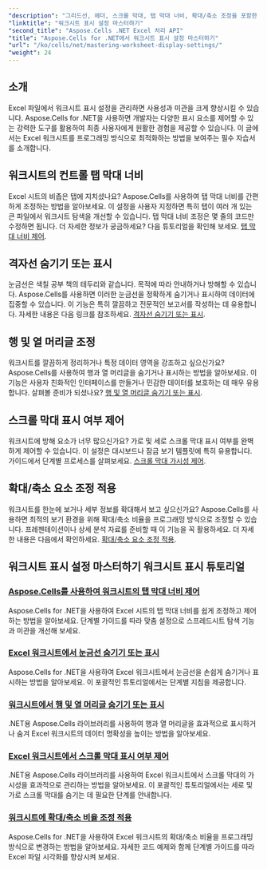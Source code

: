 ```yaml
---
"description": "그리드선, 헤더, 스크롤 막대, 탭 막대 너비, 확대/축소 조정을 포함한 워크시트 표시 설정을 다루는 포괄적인 Aspose.Cells for .NET 자습서를 살펴보세요."
"linktitle": "워크시트 표시 설정 마스터하기"
"second_title": "Aspose.Cells .NET Excel 처리 API"
"title": "Aspose.Cells for .NET에서 워크시트 표시 설정 마스터하기"
"url": "/ko/cells/net/mastering-worksheet-display-settings/"
"weight": 24
---
```


## 소개

Excel 파일에서 워크시트 표시 설정을 관리하면 사용성과 미관을 크게 향상시킬 수 있습니다. Aspose.Cells for .NET을 사용하면 개발자는 다양한 표시 요소를 제어할 수 있는 강력한 도구를 활용하여 최종 사용자에게 원활한 경험을 제공할 수 있습니다. 이 글에서는 Excel 워크시트를 프로그래밍 방식으로 최적화하는 방법을 보여주는 필수 자습서를 소개합니다.  

## 워크시트의 컨트롤 탭 막대 너비  
Excel 시트의 비좁은 탭에 지치셨나요? Aspose.Cells를 사용하여 탭 막대 너비를 간편하게 조정하는 방법을 알아보세요. 이 설정을 사용자 지정하면 특히 탭이 여러 개 있는 큰 파일에서 워크시트 탐색을 개선할 수 있습니다. 탭 막대 너비 조정은 몇 줄의 코드만 수정하면 됩니다. 더 자세한 정보가 궁금하세요? 다음 튜토리얼을 확인해 보세요. [탭 막대 너비 제어](./controlling-tab-bar-width/).  

## 격자선 숨기기 또는 표시  
눈금선은 색칠 공부 책의 테두리와 같습니다. 목적에 따라 안내하거나 방해할 수 있습니다. Aspose.Cells를 사용하면 이러한 눈금선을 정확하게 숨기거나 표시하여 데이터에 집중할 수 있습니다. 이 기능은 특히 깔끔하고 전문적인 보고서를 작성하는 데 유용합니다. 자세한 내용은 다음 링크를 참조하세요. [격자선 숨기기 또는 표시](./hide-display-gridlines/).  

## 행 및 열 머리글 조정  
워크시트를 깔끔하게 정리하거나 특정 데이터 영역을 강조하고 싶으신가요? Aspose.Cells를 사용하여 행과 열 머리글을 숨기거나 표시하는 방법을 알아보세요. 이 기능은 사용자 친화적인 인터페이스를 만들거나 민감한 데이터를 보호하는 데 매우 유용합니다. 살펴볼 준비가 되셨나요? [행 및 열 머리글 숨기기 또는 표시](./hide-display-row-column-headers/).  

## 스크롤 막대 표시 여부 제어  
워크시트에 방해 요소가 너무 많으신가요? 가로 및 세로 스크롤 막대 표시 여부를 완벽하게 제어할 수 있습니다. 이 설정은 대시보드나 잠금 보기 템플릿에 특히 유용합니다. 가이드에서 단계별 프로세스를 살펴보세요. [스크롤 막대 가시성 제어](./controlling-scroll-bar-visibility/).  

## 확대/축소 요소 조정 적용  
워크시트를 한눈에 보거나 세부 정보를 확대해서 보고 싶으신가요? Aspose.Cells를 사용하면 최적의 보기 환경을 위해 확대/축소 비율을 프로그래밍 방식으로 조정할 수 있습니다. 프레젠테이션이나 상세 분석 자료를 준비할 때 이 기능을 꼭 활용하세요. 더 자세한 내용은 다음에서 확인하세요. [확대/축소 요소 조정 적용](./apply-zoom-factor-adjustments/).  

## 워크시트 표시 설정 마스터하기 워크시트 표시 튜토리얼
### [Aspose.Cells를 사용하여 워크시트의 탭 막대 너비 제어](./controlling-tab-bar-width/)
Aspose.Cells for .NET을 사용하여 Excel 시트의 탭 막대 너비를 쉽게 조정하고 제어하는 방법을 알아보세요. 단계별 가이드를 따라 맞춤 설정으로 스프레드시트 탐색 기능과 미관을 개선해 보세요.
### [Excel 워크시트에서 눈금선 숨기기 또는 표시](./hide-display-gridlines/)
Aspose.Cells for .NET을 사용하여 Excel 워크시트에서 눈금선을 손쉽게 숨기거나 표시하는 방법을 알아보세요. 이 포괄적인 튜토리얼에서는 단계별 지침을 제공합니다.
### [워크시트에서 행 및 열 머리글 숨기기 또는 표시](./hide-display-row-column-headers/)
.NET용 Aspose.Cells 라이브러리를 사용하여 행과 열 머리글을 효과적으로 표시하거나 숨겨 Excel 워크시트의 데이터 명확성을 높이는 방법을 알아보세요.
### [Excel 워크시트에서 스크롤 막대 표시 여부 제어](./controlling-scroll-bar-visibility/)
.NET용 Aspose.Cells 라이브러리를 사용하여 Excel 워크시트에서 스크롤 막대의 가시성을 효과적으로 관리하는 방법을 알아보세요. 이 포괄적인 튜토리얼에서는 세로 및 가로 스크롤 막대를 숨기는 데 필요한 단계를 안내합니다.
### [워크시트에 확대/축소 비율 조정 적용](./apply-zoom-factor-adjustments/)
Aspose.Cells for .NET을 사용하여 Excel 워크시트의 확대/축소 비율을 프로그래밍 방식으로 변경하는 방법을 알아보세요. 자세한 코드 예제와 함께 단계별 가이드를 따라 Excel 파일 시각화를 향상시켜 보세요.
